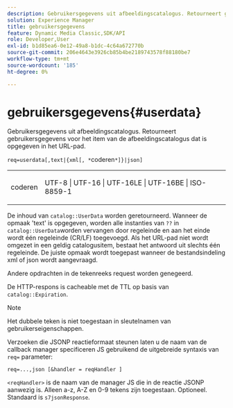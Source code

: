 ```yaml
---
description: Gebruikersgegevens uit afbeeldingscatalogus. Retourneert gebruikersgegevens voor het item van de afbeeldingscatalogus dat is opgegeven in het URL-pad.
solution: Experience Manager
title: gebruikersgegevens
feature: Dynamic Media Classic,SDK/API
role: Developer,User
exl-id: b1d85ea6-0e12-49a8-b1dc-4c64a672770b
source-git-commit: 206e4643e3926cb85b4be2189743578f88180be7
workflow-type: tm+mt
source-wordcount: '185'
ht-degree: 0%

---
```


# gebruikersgegevens{#userdata}

Gebruikersgegevens uit afbeeldingscatalogus. Retourneert gebruikersgegevens voor het item van de afbeeldingscatalogus dat is opgegeven in het URL-pad.

`req=userdata[,text|{xml[, *`coderen`*]}|json]`

<table id="simpletable_F9D94C83865F4216BCF7987C32FACC46"> 
 <tr class="strow"> 
  <td class="stentry"> <p><span class="varname"> coderen</span> </p> </td> 
  <td class="stentry"> <p><span class="codeph"> UTF-8 | UTF-16 | UTF-16LE | UTF-16BE | ISO-8859-1</span> </p></td> 
 </tr> 
</table>

De inhoud van `catalog::UserData` worden geretourneerd. Wanneer de opmaak &#39;text&#39; is opgegeven, worden alle instanties van `??` in `catalog::UserData`worden vervangen door regeleinde en aan het einde wordt één regeleinde (CR/LF) toegevoegd. Als het URL-pad niet wordt omgezet in een geldig catalogusitem, bestaat het antwoord uit slechts één regeleinde. De juiste opmaak wordt toegepast wanneer de bestandsindeling xml of json wordt aangevraagd.

Andere opdrachten in de tekenreeks request worden genegeerd.

De HTTP-respons is cacheable met de TTL op basis van `catalog::Expiration`.

>[!NOTE]
>
>Het dubbele teken is niet toegestaan in sleutelnamen van gebruikerseigenschappen.

Verzoeken die JSONP reactieformaat steunen laten u de naam van de callback manager specificeren JS gebruikend de uitgebreide syntaxis van `req=` parameter:

`req=...,json [&handler = reqHandler ]`

`<reqHandler>` is de naam van de manager JS die in de reactie JSONP aanwezig is. Alleen a-z, A-Z en 0-9 tekens zijn toegestaan. Optioneel. Standaard is `s7jsonResponse`.
